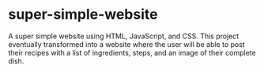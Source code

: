 # super-simple-website
A super simple website using HTML, JavaScript, and CSS. This project eventually transformed into a website where the user will be able to post their recipes with a list of ingredients, steps, and an image of their complete dish.
